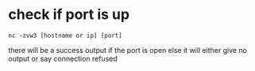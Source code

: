 # check if port is up

`nc -zvw3 [hostname or ip] [port]`


there will be a success output if the port is open
else it will either give no output or say connection refused